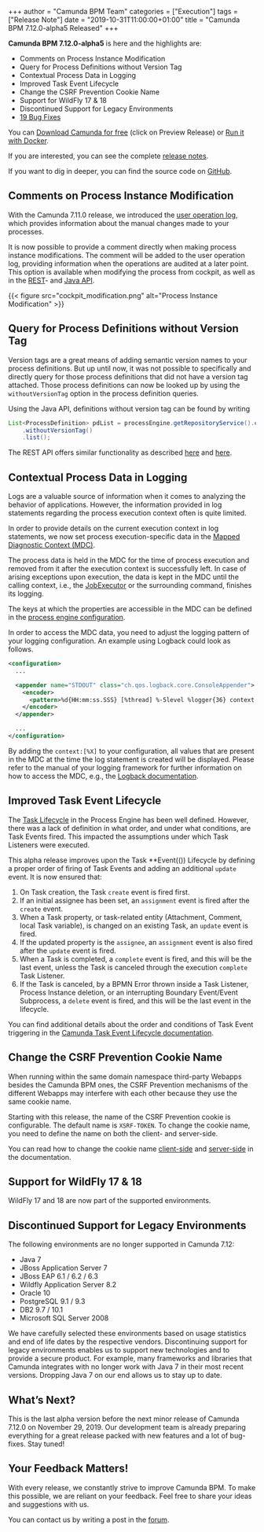 +++
author = "Camunda BPM Team"
categories = ["Execution"]
tags = ["Release Note"]
date = "2019-10-31T11:00:00+01:00"
title = "Camunda BPM 7.12.0-alpha5 Released"
+++

**Camunda BPM 7.12.0-alpha5** is here and the highlights are:

* Comments on Process Instance Modification
* Query for Process Definitions without Version Tag
* Contextual Process Data in Logging
* Improved Task Event Lifecycle
* Change the CSRF Prevention Cookie Name
* Support for WildFly 17 & 18
* Discontinued Support for Legacy Environments
* [19 Bug Fixes](https://jira.camunda.com/issues/?jql=issuetype%20%3D%20%22Bug%20Report%22%20AND%20fixVersion%20%3D%207.12.0-alpha5)


You can [Download Camunda for free](https://camunda.com/download/) (click on Preview Release) or [Run it with Docker](https://hub.docker.com/r/camunda/camunda-bpm-platform/).

If you are interested, you can see the complete [release notes](https://jira.camunda.com/secure/ReleaseNote.jspa?projectId=10230&version=15544).

If you want to dig in deeper, you can find the source code on [GitHub](https://github.com/camunda/camunda-bpm-platform/releases/tag/7.12.0-alpha5).

<!--more-->

## Comments on Process Instance Modification
With the Camunda 7.11.0 release, we introduced the [user operation log](https://docs.camunda.org/manual/latest/webapps/cockpit/auditing/), which provides information about the manual changes made to your processes.

It is now possible to provide a comment directly when making process instance modifications. The comment will be added to the user operation log, providing information when the operations are audited at a later point. This option is available when modifying the process from cockpit, as well as in the [REST](https://docs.camunda.org/manual/latest/reference/rest/process-instance/post-modification/)- and [Java API](https://docs.camunda.org/javadoc/camunda-bpm-platform/7.12/org/camunda/bpm/engine/RuntimeService.html#createProcessInstanceModification-java.lang.String-).

{{< figure src="cockpit_modification.png" alt="Process Instance Modification" >}}

## Query for Process Definitions without Version Tag
Version tags are a great means of adding semantic version names to your process definitions.
But up until now, it was not possible to specifically and directly query for those process definitions that did not have a version tag attached.
Those process definitions can now be looked up by using the `withoutVersionTag` option in the process definition queries.

Using the Java API, definitions without version tag can be found by writing

```java
List<ProcessDefinition> pdList = processEngine.getRepositoryService().createProcessDefinitionQuery()
    .withoutVersionTag()
    .list();
```

The REST API offers similar functionality as described [here](https://docs.camunda.org/manual/latest/reference/rest/process-definition/get-query/) and [here](https://docs.camunda.org/manual/latest/reference/rest/process-definition/get-query-count/).

## Contextual Process Data in Logging
Logs are a valuable source of information when it comes to analyzing the behavior of applications.
However, the information provided in log statements regarding the process execution context often is quite limited.

In order to provide details on the current execution context in log statements,
we now set process execution-specific data in the [Mapped Diagnostic Context (MDC)](https://www.slf4j.org/manual.html#mdc).

The process data is held in the MDC for the time of process execution and removed from it after the execution context is successfully left.
In case of arising exceptions upon execution, the data is kept in the MDC until the calling context,
i.e., the [JobExecutor](https://docs.camunda.org/manual/latest/user-guide/process-engine/the-job-executor/) or the surrounding command, finishes its logging.

The keys at which the properties are accessible in the MDC can be defined in the
[process engine configuration](https://docs.camunda.org/manual/latest/reference/deployment-descriptors/tags/process-engine/#logging-context-parameters).

In order to access the MDC data, you need to adjust the logging pattern of your logging configuration.
An example using Logback could look as follows.

```xml
<configuration>
  ...

  <appender name="STDOUT" class="ch.qos.logback.core.ConsoleAppender">
    <encoder>
      <pattern>%d{HH:mm:ss.SSS} [%thread] %-5level %logger{36} context:[%X] - %msg%n</pattern>
    </encoder>
  </appender>

  ...
</configuration>
```

By adding the `context:[%X]` to your configuration, all values that are present in the MDC at the time the log statement is created will be displayed.
Please refer to the manual of your logging framework for further information on how to access the MDC, e.g., the [Logback documentation](http://logback.qos.ch/manual/layouts.html#mdc).

## Improved Task Event Lifecycle

The [Task Lifecycle](https://docs.camunda.org/manual/latest/webapps/tasklist/task-lifecycle/) in the
Process Engine has been well defined. However, there was a lack of definition in what order, and
under what conditions, are Task Events fired. This impacted the assumptions under which Task
Listeners were executed.

This alpha release improves upon the Task **Event(()) Lifecycle by defining a proper order of
firing of Task Events and adding an additional `update` event. It is now ensured that:

1. On Task creation, the Task `create` event is fired first.
  1. If an initial assignee has been set, an `assignment` event is fired after the `create` event.
2. When a Task property, or task-related entity (Attachment, Comment, local Task variable), is
   changed on an existing Task, an `update` event is fired.
  1. If the updated property is the `assignee`, an `assignment` event is also fired after the
     `update` event is fired.
3. When a Task is completed, a `complete` event is fired, and this will be the last event, unless
   the Task is canceled through the execution `complete` Task Listener.
4. If the Task is canceled, by a BPMN Error thrown inside a Task Listener, Process Instance
   deletion, or an interrupting Boundary Event/Event Subprocess, a `delete` event is fired, and this
   will be the last event in the lifecycle.

You can find additional details about the order and conditions of Task Event triggering in the
[Camunda Task Event Lifecycle documentation](https://docs.camunda.org/manual/latest/user-guide/process-engine/delegation-code/#task-listener-event-lifecycle).

## Change the CSRF Prevention Cookie Name

When running within the same domain namespace third-party Webapps besides the Camunda BPM ones, the 
CSRF Prevention mechanisms of the different Webapps may interfere with each other because they use the 
same cookie name.

Starting with this release, the name of the CSRF Prevention cookie is configurable. The default name 
is `XSRF-TOKEN`. To change the cookie name, you need to define the name on both the client- and 
server-side.

You can read how to change the cookie name [client-side](https://docs.camunda.org/manual/latest/webapps/cockpit/extend/configuration/#change-csrf-cookie-name)
and [server-side](https://docs.camunda.org/manual/latest/user-guide/spring-boot-integration/configuration/#csrf)
in the documentation.

## Support for WildFly 17 & 18

WildFly 17 and 18 are now part of the supported environments.

## Discontinued Support for Legacy Environments

The following environments are no longer supported in Camunda 7.12:

* Java 7
* JBoss Application Server 7
* JBoss EAP 6.1 / 6.2 / 6.3
* Wildfly Application Server 8.2
* Oracle 10
* PostgreSQL 9.1 / 9.3
* DB2 9.7 / 10.1
* Microsoft SQL Server 2008

We have carefully selected these environments based on usage statistics and end of life dates by the respective vendors. Discontinuing support for legacy environments enables us to support new technologies and to provide a secure product. For example, many frameworks and libraries that Camunda integrates with no longer work with Java 7 in their most recent versions. Dropping Java 7 on our end allows us to stay up to date.

## What’s Next?
This is the last alpha version before the next minor release of Camunda 7.12.0 on November 29, 2019. Our development team is already preparing everything
for a great release packed with new features and a lot of bug-fixes. Stay tuned!

## Your Feedback Matters!
With every release, we constantly strive to improve Camunda BPM. To make this possible, we are reliant on your feedback. Feel free to share your ideas and suggestions with us.

You can contact us by writing a post in the [forum](https://forum.camunda.org/).
